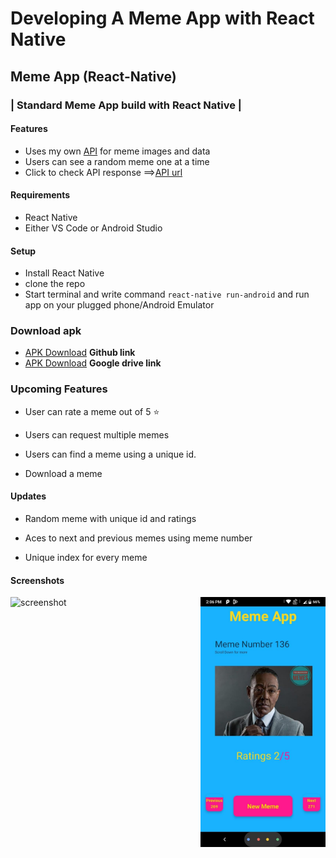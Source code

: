 # Developing A Meme App with React Native

## Meme App (React-Native)

### | Standard Meme App build with React Native |

#### Features

- Uses my own [API](https://github.com/amolchourasia27/Memes-Api) for meme images and data
- Users can see a random meme one at a time
- Click to check API response ==>[API url](https://custom-meme-api.herokuapp.com/posts)

#### Requirements

- React Native
- Either VS Code or Android Studio

#### Setup

- Install React Native
- clone the repo
- Start terminal and write command `react-native run-android` and run app on your plugged phone/Android Emulator

### Download apk
- [APK Download](https://github.com/amolchourasia27/Meme-App---reactNative/raw/main/apks/Meme-App.apk) **Github link**
- [APK Download](https://drive.google.com/file/d/1vrYdfYZx66b7ETbW3mqr5Um_XiY5305Y/view?usp=sharing) **Google drive link**

### Upcoming Features

- User can rate a meme out of 5 ⭐

- Users can request multiple memes

- Users can find a meme using a unique id.

- Download a meme

#### Updates

- Random meme with unique id and ratings  

- Aces to next and previous memes using meme number

- Unique index for every meme

#### Screenshots

<Span>
<img align="left" alt="screenshot" width="200" src='https://github.com/amolchourasia27/Meme-App---reactNative/blob/main/readmeImageAssets/ezgif.com-gif-maker%20(1).gif?raw=true'>
<img align="right" alt="screenshot" width="200" src='https://raw.githubusercontent.com/amolchourasia27/Meme-App---reactNative/main/readmeImageAssets/U1.2screeShot.jpg'>
 </Spam>
